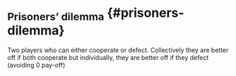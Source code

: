 # <sub>Prisoners’ dilemma</sub> {#prisoners-dilemma}

Two players who can either cooperate or defect. Collectively they are better off if both cooperate but individually, they are better off if they defect (avoiding 0 pay-off)